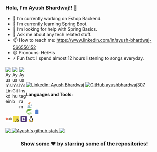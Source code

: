 ### Hola, I'm Ayush Bhardwaj!! 👋

- 🔭 I’m currently working on Eshop Backend.
- 🌱 I’m currently learning Spring Boot.
- 🤔 I’m looking for help with Spring Basics.
- 💬 Ask me about any tech related stuff.
- 📫 How to reach me: https://www.linkedin.com/in/ayush-bhardwaj-566556152
- 😄 Pronouns: He/His
- ⚡ Fun fact: I spend almost 12 hours listening to songs everyday.

<a href="https://www.linkedin.com/in/ayush-bhardwaj-566556152">
  <img align="left" alt="Ayush's Linkdein" width="22px" src="https://cdn.jsdelivr.net/npm/simple-icons@v3/icons/linkedin.svg" />
</a>
<a href="https://github.com/ayushbhardwaj307">
  <img align="left" alt="Ayush's Github" width="22px" src="https://cdn.jsdelivr.net/npm/simple-icons@v3/icons/github.svg" />
</a>
<a href="https://www.instagram.com/_ayush.bhardwaj/?hl=en">
  <img align="left" alt="Ayush's Instagram" width="22px" src="https://cdn.jsdelivr.net/npm/simple-icons@v3/icons/instagram.svg" />
</a>
<br/>
<br/>

[![Linkedin: Ayush Bhardwaj](https://img.shields.io/badge/-Ayush-blue?style=flat-square&logo=Linkedin&logoColor=white&link=https://www.linkedin.com/in/ayush-bhardwaj-566556152)](https://www.linkedin.com/in/ayush-bhardwaj-566556152)
[![GitHub ayushbhardwaj307](https://img.shields.io/github/followers/ayushbhardwaj307?label=follow&style=social)](https://github.com/ayushbhardwaj307)


**Languages and Tools:**  

<code><img height="20" src="https://raw.githubusercontent.com/github/explore/80688e429a7d4ef2fca1e82350fe8e3517d3494d/topics/java/java.png"></code>  
<code><img height="20" src="https://raw.githubusercontent.com/github/explore/80688e429a7d4ef2fca1e82350fe8e3517d3494d/topics/spring-boot/spring-boot.png"></code>
<code><img height="20" src="https://raw.githubusercontent.com/github/explore/80688e429a7d4ef2fca1e82350fe8e3517d3494d/topics/sql/sql.png"></code>  
<code><img height="20" src="https://raw.githubusercontent.com/github/explore/80688e429a7d4ef2fca1e82350fe8e3517d3494d/topics/git/git.png"></code>
<code><img height="20" src="https://raw.githubusercontent.com/github/explore/80688e429a7d4ef2fca1e82350fe8e3517d3494d/topics/javascript/javascript.png"></code>
<code><img height="20" src="https://raw.githubusercontent.com/github/explore/80688e429a7d4ef2fca1e82350fe8e3517d3494d/topics/bootstrap/bootstrap.png"></code>
<code><img height="20" src="https://raw.githubusercontent.com/github/explore/80688e429a7d4ef2fca1e82350fe8e3517d3494d/topics/linux/linux.png"></code>  


<a href="https://github.com/ayushbhardwaj307">
  <img align="center" src="https://github-readme-stats.vercel.app/api/top-langs/?username=ayushbhardwaj307&theme=light&hide_langs_below=1" />
</a>
<a href="https://github.com/ayushbhardwaj307">
 <img align="center" src="https://github-readme-stats.vercel.app/api?username=ayushbhardwaj307&show_icons=true&theme=light&line_height=27" alt="Ayush's github stats"/>
</a>
<a href="https://github.com/ayushbhardwaj307/eshop">
  <img align="center" src="https://github-readme-stats.vercel.app/api/pin/?username=ayushbhardwaj307&repo=eshop&theme=light" />

<div align="center">

### Show some ❤️ by starring some of the repositories!

</div>

